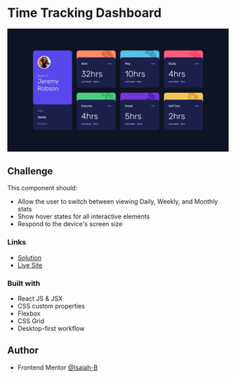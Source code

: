 # Time Tracking Dashboard
![](public/images/screenshot.png)

## Challenge

This component should:
- Allow the user to switch between viewing Daily, Weekly, and Monthly stats
- Show hover states for all interactive elements 
- Respond to the device's screen size

### Links
- [Solution]()
- [Live Site](https://relaxed-gelato-13dfff.netlify.app/)

### Built with
- React JS & JSX
- CSS custom properties
- Flexbox
- CSS Grid
- Desktop-first workflow

## Author

- Frontend Mentor [@Isaiah-B](https://www.frontendmentor.io/profile/Isaiah-B)